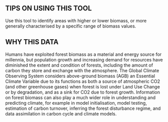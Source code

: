 ## TIPS ON USING THIS TOOL
Use this tool to identify areas with higher or lower biomass, or more generally characterised by a specific range of biomass values.

## WHY THIS DATA
Humans have exploited forest biomass as a material and energy source for millennia, but population growth and increasing demand for resources have diminished the extent and condition of forests, including the amount of carbon they store and exchange with the atmosphere.
The Global Climate Observing System considers above-ground biomass (AGB) an Essential Climate Variable due to its functions as both a source of atmospheric CO2 (and other greenhouse gases) when forest is lost under Land Use Change or by degradation, and as a sink for CO2 due to forest growth.
Information on forest biomass can also play a much wider role in understanding and predicting climate, for example in model initialisation, model testing, estimation of carbon turnover, inferring the forest disturbance regime, and data assimilation in carbon cycle and climate models.
